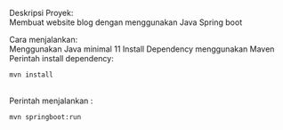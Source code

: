 Deskripsi Proyek:</br>
Membuat website blog dengan menggunakan Java Spring boot</br>

Cara menjalankan:</br>
Menggunakan Java minimal 11</b>
Install Dependency menggunakan Maven</br>
Perintah install dependency: 
```
mvn install 
```
</br>
Perintah menjalankan :

``` 
mvn springboot:run
```



